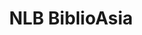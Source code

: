 ---
layout: homepage
title: NLB BiblioAsia
description: BiblioAsia is a quarterly magazine produced by the National Library of Singapore
image: /images/isomer-logo.svg
permalink: /
notification: 
sections:
    - hero:
        title: 
        subtitle:
        background: /images/Vol-16-issue-3/Main-Banner2.jpg
        button:
        url:
        key_highlights:
            - title: "Read BiblioAsia Oct-Dec 2020"
              description:
              url: /vol-16/issue-3/oct-dec-2020/
    - infopic:
        title: "A Bite of History: Betel Chewing in Singapore"
        subtitle: Highlights
        description: Fiona Lim and Geoffrey Pakiam look at this time-honoured tradition – once a mainstay in Malay, Indian and Peranakan homes – that has since fallen out of fashion.
        button: Read this article
        url: /vol-16/issue-3/oct-dec-2020/betel-chewing
        image: /images/Vol-16-issue-3/betel/straitschinesebetelset.png
        alt: Sample of betel
        
    - infopic:
        title: "The Tiger in Singapore: Georges Clemenceau’s Visit in 1920"
        subtitle: Highlights
        description: This year marks the 100th anniversary of the former French premier’s visit to Singapore. Lim Tin Seng has the details.
        button: Read this article
        url: /vol-16/issue-3/oct-dec-2020/tiger
        image: /images/Vol-16-issue-3/tiger/georgesclemenceau-withlimboonkeng.jpg
        alt: sample of tiger
    
    - infopic:
        title: Planning to Build, Building to Plan
        subtitle: Highlights
        description: The collection of building plans in the National Archives of Singapore is a treasure trove of information about the history of urban Singapore, says Yap Jo Lin.
        button: Read this article
        url: /vol-16/issue-3/oct-dec-2020/building
        image: /images/Vol-16-issue-3/building/planningbuilding-buildingsplan.jpg
        alt: sample of light
            
    - infopic:
        title: We want to hear from you!
        subtitle:
        description: Tell us what you like reading on <i>BiblioAsia</i>. Take part in our readership survey.
        button: Take the survey
        url: https://efm.jusfeedback.com/Community/se/705E3ED92204BF70
        image: /images/Vol-16-issue-2/Storytelling.jpg
        alt: sample of survey
        
---